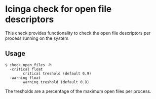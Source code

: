 # Icinga check for open file descriptors

This check provides functionality to check the open file descriptors per process running on the system.

## Usage

```
$ check_open_files -h
  -critical float
        critical treshold (default 0.9)
  -warning float
        warning treshold (default 0.8)
```

The tresholds are a percentage of the maximum open files per process.
